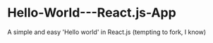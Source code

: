 # Hello-World---React.js-App
A simple and easy 'Hello world' in React.js (tempting to fork, I know)
